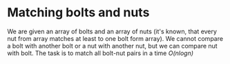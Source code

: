 # Matching bolts and nuts
We are given an array of bolts and an array of nuts (it's known, that every nut from array matches at least to one bolt form array). We cannot compare a bolt with another bolt or a nut with another nut, but we can compare nut with bolt. The task is to match all bolt-nut pairs in a time *O(nlogn)*
